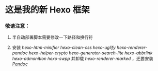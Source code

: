 # 这是我的新 Hexo 框架

### 敬请注意：

1. 半自动部署脚本需要修改一下路径和换行符

2. 安装 *hexo-html-minifier hexo-clean-css hexo-uglify hexo-renderer-pandoc hexo-helper-crypto hexo-generator-search-lite hexo-abbrlink hexo-admonition hexo-swpp*  并卸载 *hexo-renderer-marked* ，还要安装 *[Pandoc](https://pandoc.org/installing.html)*

